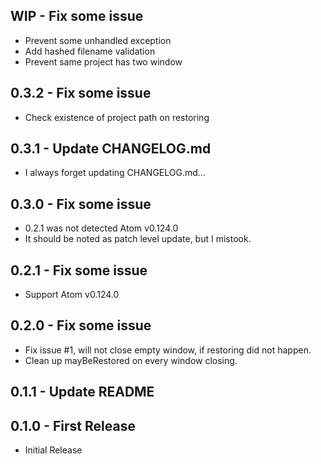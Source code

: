 ## WIP - Fix some issue
* Prevent some unhandled exception
* Add hashed filename validation
* Prevent same project has two window

## 0.3.2 - Fix some issue
* Check existence of project path on restoring

## 0.3.1 - Update CHANGELOG.md
* I always forget updating CHANGELOG.md...

## 0.3.0 - Fix some issue
* 0.2.1 was not detected Atom v0.124.0
* It should be noted as patch level update, but I mistook.

## 0.2.1 - Fix some issue
* Support Atom v0.124.0

## 0.2.0 - Fix some issue
* Fix issue #1, will not close empty window, if restoring did not happen.
* Clean up mayBeRestored on every window closing.

## 0.1.1 - Update README

## 0.1.0 - First Release
* Initial Release
